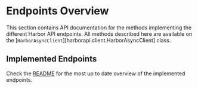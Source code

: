# Endpoints Overview

This section contains API documentation for the methods implementing the different Harbor API endpoints. All methods described here are available on the [`HarborAsyncClient`][harborapi.client.HarborAsyncClient] class.

## Implemented Endpoints

Check the [README](https://github.com/pederhan/harborapi/blob/main/README.md) for the most up to date overview of the implemented endpoints.

